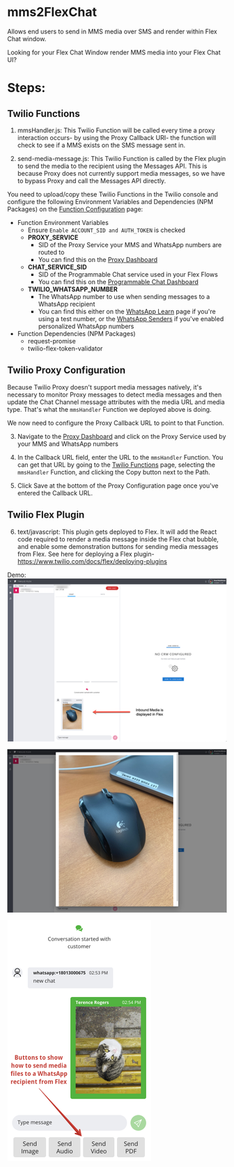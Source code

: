 # mms2FlexChat
Allows end users to send in MMS media  over SMS and render within Flex Chat window.

Looking for your Flex Chat Window render MMS media into your Flex Chat UI?  

# Steps:

## Twilio Functions

1)  mmsHandler.js:  This Twilio Function will be called every time a proxy interaction occurs- by using the Proxy Callback URI- the function will check to see if a MMS exists on the SMS message sent in.

2) send-media-message.js: This Twilio Function is called by the Flex plugin to send the media to the recipient using the Messages API. This is because Proxy does not currently support media messages, so we have to bypass Proxy and call the Messages API directly.

You need to upload/copy these Twilio Functions in the Twilio console and configure the following Environment Variables and Dependencies (NPM Packages) on the [Function Configuration](https://www.twilio.com/console/functions/configure) page:

* Function Environment Variables 
  * Ensure `Enable ACCOUNT_SID and AUTH_TOKEN` is checked
  * **PROXY_SERVICE**
    * SID of the Proxy Service your MMS and WhatsApp numbers are routed to
    * You can find this on the [Proxy Dashboard](https://www.twilio.com/console/proxy)
  * **CHAT_SERVICE_SID**
    * SID of the Programmable Chat service used in your Flex Flows
    * You can find this on the [Programmable Chat Dashboard](https://www.twilio.com/console/chat/dashboard)
  * **TWILIO_WHATSAPP_NUMBER**
    * The WhatsApp number to use when sending messages to a WhatsApp recipient
    * You can find this either on the [WhatsApp Learn](https://www.twilio.com/console/sms/whatsapp/learn) page if you're using a test number, or the [WhatsApp Senders](https://www.twilio.com/console/sms/whatsapp/senders) if you've enabled personalized WhatsApp numbers
* Function Dependencies (NPM Packages)
  * request-promise
  * twilio-flex-token-validator

## Twilio Proxy Configuration

Because Twilio Proxy doesn't support media messages natively, it's necessary to monitor Proxy messages to detect media messages and then update the Chat Channel message attributes with the media URL and media type. That's what the `mmsHandler` Function we deployed above is doing.

We now need to configure the Proxy Callback URL to point to that Function.

3) Navigate to the [Proxy Dashboard](https://www.twilio.com/console/proxy) and click on the Proxy Service used by your MMS and WhatsApp numbers

4) In the Callback URL field, enter the URL to the `mmsHandler` Function. You can get that URL by going to the [Twilio Functions](https://www.twilio.com/console/functions/manage) page, selecting the `mmsHandler` Function, and clicking the Copy button next to the Path.

5) Click Save at the bottom of the Proxy Configuration page once you've entered the Callback URL.

## Twilio Flex Plugin

6) text/javascript:  This plugin gets deployed to Flex.  It will add the React code required to render a media message inside the Flex chat bubble, and enable some demonstration buttons for sending media messages from Flex.  See here for deploying a Flex plugin- https://www.twilio.com/docs/flex/deploying-plugins 

Demo:
![image thumbnail](screenshots/thumbnail.png)

![image modal](screenshots/modal.png)

![send media buttons](screenshots/sendMediaButtons.png)
